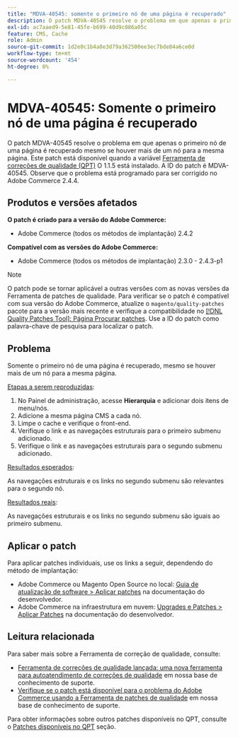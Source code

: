 ```yaml
---
title: "MDVA-40545: somente o primeiro nó de uma página é recuperado"
description: O patch MDVA-40545 resolve o problema em que apenas o primeiro nó de uma página é recuperado mesmo se houver mais de um nó para a mesma página. Este patch está disponível quando a [Ferramenta de correções de qualidade (QPT)](/help/announcements/adobe-commerce-announcements/magento-quality-patches-released-new-tool-to-self-serve-quality-patches.md) 1.1.5 está instalada. A ID do patch é MDVA-40545. Observe que o problema está programado para ser corrigido no Adobe Commerce 2.4.4.
exl-id: ac7aaed9-5e81-45fe-b699-40d9c086a05c
feature: CMS, Cache
role: Admin
source-git-commit: 1d2e0c1b4a8e3d79a362500ee3ec7bde84a6ce0d
workflow-type: tm+mt
source-wordcount: '454'
ht-degree: 0%

---
```


# MDVA-40545: Somente o primeiro nó de uma página é recuperado

O patch MDVA-40545 resolve o problema em que apenas o primeiro nó de uma página é recuperado mesmo se houver mais de um nó para a mesma página. Este patch está disponível quando a variável [Ferramenta de correções de qualidade (QPT)](/help/announcements/adobe-commerce-announcements/magento-quality-patches-released-new-tool-to-self-serve-quality-patches.md) O 1.1.5 está instalado. A ID do patch é MDVA-40545. Observe que o problema está programado para ser corrigido no Adobe Commerce 2.4.4.

## Produtos e versões afetados

**O patch é criado para a versão do Adobe Commerce:**

* Adobe Commerce (todos os métodos de implantação) 2.4.2

**Compatível com as versões do Adobe Commerce:**

* Adobe Commerce (todos os métodos de implantação) 2.3.0 - 2.4.3-p1

>[!NOTE]
>
>O patch pode se tornar aplicável a outras versões com as novas versões da Ferramenta de patches de qualidade. Para verificar se o patch é compatível com sua versão do Adobe Commerce, atualize o `magento/quality-patches` pacote para a versão mais recente e verifique a compatibilidade no [[!DNL Quality Patches Tool]: Página Procurar patches](https://devdocs.magento.com/quality-patches/tool.html#patch-grid). Use a ID do patch como palavra-chave de pesquisa para localizar o patch.

## Problema

Somente o primeiro nó de uma página é recuperado, mesmo se houver mais de um nó para a mesma página.

<u>Etapas a serem reproduzidas</u>:

1. No Painel de administração, acesse **Hierarquia** e adicionar dois itens de menu/nós.
1. Adicione a mesma página CMS a cada nó.
1. Limpe o cache e verifique o front-end.
1. Verifique o link e as navegações estruturais para o primeiro submenu adicionado.
1. Verifique o link e as navegações estruturais para o segundo submenu adicionado.

<u>Resultados esperados</u>:

As navegações estruturais e os links no segundo submenu são relevantes para o segundo nó.

<u>Resultados reais</u>:

As navegações estruturais e os links no segundo submenu são iguais ao primeiro submenu.

## Aplicar o patch

Para aplicar patches individuais, use os links a seguir, dependendo do método de implantação:

* Adobe Commerce ou Magento Open Source no local: [Guia de atualização de software > Aplicar patches](https://devdocs.magento.com/guides/v2.4/comp-mgr/patching/mqp.html) na documentação do desenvolvedor.
* Adobe Commerce na infraestrutura em nuvem: [Upgrades e Patches > Aplicar Patches](https://devdocs.magento.com/cloud/project/project-patch.html) na documentação do desenvolvedor.

## Leitura relacionada

Para saber mais sobre a Ferramenta de correção de qualidade, consulte:

* [Ferramenta de correções de qualidade lançada: uma nova ferramenta para autoatendimento de correções de qualidade](/help/announcements/adobe-commerce-announcements/magento-quality-patches-released-new-tool-to-self-serve-quality-patches.md) em nossa base de conhecimento de suporte.
* [Verifique se o patch está disponível para o problema do Adobe Commerce usando a Ferramenta de patches de qualidade](/help/support-tools/patches-available-in-qpt-tool/check-patch-for-magento-issue-with-magento-quality-patches.md) em nossa base de conhecimento de suporte.

Para obter informações sobre outros patches disponíveis no QPT, consulte o [Patches disponíveis no QPT](https://support.magento.com/hc/en-us/sections/360010506631-Patches-available-in-MQP-tool-) seção.
